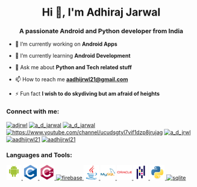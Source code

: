 <h1 align="center">Hi 👋, I'm Adhiraj Jarwal</h1>
<h3 align="center">A passionate Android and Python developer from India</h3>

- 🔭 I’m currently working on **Android Apps**

- 🌱 I’m currently learning **Android Development**

- 💬 Ask me about **Python and Tech related stuff**

- 📫 How to reach me **aadhijrwl21@gmail.com**

- ⚡ Fun fact **I wish to do skydiving but am afraid of heights**

<h3 align="left">Connect with me:</h3>
<p align="left">
<a href="https://linkedin.com/in/adjrwl" target="blank"><img align="center" src="https://www.flaticon.com/free-icon/linkedin_174857" alt="adjrwl" height="30" width="40" /></a>
<a href="https://stackoverflow.com/users/a_d_jarwal" target="blank"><img align="center" src="https://raw.githubusercontent.com/rahuldkjain/github-profile-readme-generator/master/src/images/icons/Social/stack-overflow.svg" alt="a_d_jarwal" height="30" width="40" /></a>
<a href="https://instagram.com/a_d_jarwal" target="blank"><img align="center" src="https://raw.githubusercontent.com/rahuldkjain/github-profile-readme-generator/master/src/images/icons/Social/instagram.svg" alt="a_d_jarwal" height="30" width="40" /></a>
<a href="https://www.youtube.com/channel/UCuDsgTYL7vif1dzp8jruJag" target="blank"><img align="center" src="https://raw.githubusercontent.com/rahuldkjain/github-profile-readme-generator/master/src/images/icons/Social/youtube.svg" alt="https://www.youtube.com/channel/ucudsgtyl7vif1dzp8jrujag" height="30" width="40" /></a>
<a href="https://www.codechef.com/users/a_d_jrwl" target="blank"><img align="center" src="https://cdn.jsdelivr.net/npm/simple-icons@3.1.0/icons/codechef.svg" alt="a_d_jrwl" height="30" width="40" /></a>
<a href="https://www.hackerrank.com/aadhijrwl21" target="blank"><img align="center" src="https://raw.githubusercontent.com/rahuldkjain/github-profile-readme-generator/master/src/images/icons/Social/hackerrank.svg" alt="aadhijrwl21" height="30" width="40" /></a>
<a href="https://www.hackerearth.com/@aadhijrwl21" target="blank"><img align="center" src="https://raw.githubusercontent.com/rahuldkjain/github-profile-readme-generator/master/src/images/icons/Social/hackerearth.svg" alt="aadhijrwl21" height="30" width="40" /></a>
</p>

<h3 align="left">Languages and Tools:</h3>
<p align="left"> <a href="https://developer.android.com" target="_blank" rel="noreferrer"> <img src="https://raw.githubusercontent.com/devicons/devicon/master/icons/android/android-original-wordmark.svg" alt="android" width="40" height="40"/> </a> <a href="https://www.cprogramming.com/" target="_blank" rel="noreferrer"> <img src="https://raw.githubusercontent.com/devicons/devicon/master/icons/c/c-original.svg" alt="c" width="40" height="40"/> </a> <a href="https://www.w3schools.com/cpp/" target="_blank" rel="noreferrer"> <img src="https://raw.githubusercontent.com/devicons/devicon/master/icons/cplusplus/cplusplus-original.svg" alt="cplusplus" width="40" height="40"/> </a> <a href="https://firebase.google.com/" target="_blank" rel="noreferrer"> <img src="https://www.vectorlogo.zone/logos/firebase/firebase-icon.svg" alt="firebase" width="40" height="40"/> </a> <a href="https://www.java.com" target="_blank" rel="noreferrer"> <img src="https://raw.githubusercontent.com/devicons/devicon/master/icons/java/java-original.svg" alt="java" width="40" height="40"/> </a> <a href="https://www.mysql.com/" target="_blank" rel="noreferrer"> <img src="https://raw.githubusercontent.com/devicons/devicon/master/icons/mysql/mysql-original-wordmark.svg" alt="mysql" width="40" height="40"/> </a> <a href="https://www.oracle.com/" target="_blank" rel="noreferrer"> <img src="https://raw.githubusercontent.com/devicons/devicon/master/icons/oracle/oracle-original.svg" alt="oracle" width="40" height="40"/> </a> <a href="https://pandas.pydata.org/" target="_blank" rel="noreferrer"> <img src="https://raw.githubusercontent.com/devicons/devicon/2ae2a900d2f041da66e950e4d48052658d850630/icons/pandas/pandas-original.svg" alt="pandas" width="40" height="40"/> </a> <a href="https://www.python.org" target="_blank" rel="noreferrer"> <img src="https://raw.githubusercontent.com/devicons/devicon/master/icons/python/python-original.svg" alt="python" width="40" height="40"/> </a> <a href="https://www.sqlite.org/" target="_blank" rel="noreferrer"> <img src="https://www.vectorlogo.zone/logos/sqlite/sqlite-icon.svg" alt="sqlite" width="40" height="40"/> </a> </p>
